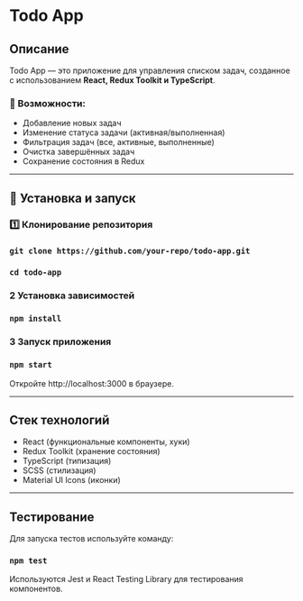 # Todo App

## Описание

Todo App — это приложение для управления списком задач, созданное с использованием **React, Redux Toolkit и TypeScript**.

### 🔹 Возможности:

- Добавление новых задач
- Изменение статуса задачи (активная/выполненная)
- Фильтрация задач (все, активные, выполненные)
- Очистка завершённых задач
- Сохранение состояния в Redux

---

## 🚀 Установка и запуск

### 1️⃣ Клонирование репозитория

### `git clone https://github.com/your-repo/todo-app.git`

### `cd todo-app`

### 2 Установка зависимостей

### `npm install`

### 3 Запуск приложения

### `npm start`

Откройте http://localhost:3000 в браузере.

---

## Стек технологий

- React (функциональные компоненты, хуки)
- Redux Toolkit (хранение состояния)
- TypeScript (типизация)
- SCSS (стилизация)
- Material UI Icons (иконки)

---

## Тестирование

Для запуска тестов используйте команду:

### `npm test`

Используются Jest и React Testing Library для тестирования компонентов.

